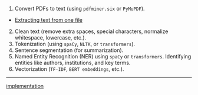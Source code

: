 1. Convert PDFs to text (using `pdfminer.six` or `PyMuPDF`).
 - [Extracting text from one file](/notebooks/extract_text_one_file.ipynb)
2. Clean text (remove extra spaces, special characters, normalize whitespace, lowercase, etc.).
3. Tokenization (using `spaCy`, `NLTK`, or `transformers`).
4. Sentence segmentation (for summarization).
5. Named Entity Recognition (NER) using `spaCy` or `transformers`. Identifying entities like authors, institutions, and key terms.
6. Vectorization (`TF-IDF`, `BERT embeddings`, etc.).
 ---
 [implementation](/notebooks/preprocessing.ipynb)

